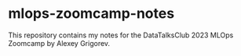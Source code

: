 # mlops-zoomcamp-notes
This repository contains my notes for the DataTalksClub 2023 MLOps Zoomcamp by Alexey Grigorev.
